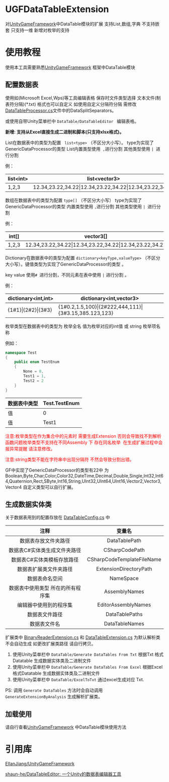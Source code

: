 # UGFDataTableExtension
对[UnityGameFramework](https://github.com/EllanJiang/UnityGameFramework)中DataTable模块的扩展  支持List,数组,字典  不支持嵌套   只支持一维
新增对枚举的支持

# 使用教程
使用本工具需要熟悉[UnityGameFramework](https://github.com/EllanJiang/UnityGameFramework) 框架中DataTable模块 
## 配置数据表
使用如(Microsoft Excel,Wps)等工具编辑表格 保存时文件类型选择 文本文件(制表符分隔)(*.txt) 格式也可以自定义 如使用自定义分隔符分隔 需修改 [DataTableProcessor.cs](./Editor/DataTableGenerator/DataTableProcessor.cs)文件中的DataSplitSeparators。

或使用自带Unity菜单栏中 `DataTable/DataTableEditor `  编辑表格。

**新增: 支持从Excel直接生成二进制和脚本(只支持xlsx格式)。**

List在数据表中的类型为配置  ` list<type>` （不区分大小写）。 type为实现了GenericDataProcessor的类型 
List内置类型使用` ,`进行分割   其他类型使用 `| `进行分割

例：

| list\<int> | list\<vector3>                                          |
| ---------- | ------------------------------------------------------- |
| 1,2,3      | 12.34,23.22,34.22\|12.34,23.22,34.22\|12.34,23.22,34.22 |

数组在数据表中的类型为配置 `type[]` （不区分大小写） type为实现了GenericDataProcessor的类型
内置类型使用 `,`进行分割   其他类型使用 `| `进行分割

例：

| int[] | vector3[]                                               |
| ----- | ------------------------------------------------------- |
| 1,2,3 | 12.34,23.22,34.22\|12.34,23.22,34.22\|12.34,23.22,34.22 |

Dictionary在数据表中的类型为配置 `dictionary<keyType,valueType>` （不区分大小写）。键值类型为实现了GenericDataProcessor的类型 。

key value 使用`# `进行分割，不同元素在表中使用 `|` 进行分割 。

例：

| dictionary\<int,int> | dictionary\<int,vector3>                               |
| -------------------- | ------------------------------------------------------ |
| {1#1}\|{2#2}\|{3#3}  | {1#0.2,1.5,100}\|{2#222,444,111}\|{3#3.15,385.123,123} |

枚举类型在数据表中的类型为 枚举全名 值为枚举对应的int值 或  string 枚举项名称 

例如：

```C#
namespace Test
{
    public enum TestEnum
    {
        None = 0,
        Test1 = 1,
        Test2 = 2
    }
}
```

| 数据表中类型 | Test.TestEnum |
| ------------ | ------------- |
| 值           | 0             |
| 值           | Test1         |

<font color=#FF0000>注意:枚举类型在作为集合中的元素时 需要生成Extension 否则会导致找不到解析函数问题枚举类型不支持在不同Assembly 下 存在同名枚举  在生成扩展过程中会 报异常提醒 请注意修改。 </font>

<font color=#FF0000>注意:string类型不能在字符串中出现分隔符 不然会导致分割出错。</font>

GF中实现了GenericDataProcessor的类型有22中 为Boolean,Byte,Char,Color,Color32,DateTime,Decimal,Double,Single,Int32,Int64,Quaternion,Rect,SByte,Int16,String,UInt32,UInt64,UInt16,Vector2,Vector3,Vector4 
自定义类型可以自行扩展。

## 生成数据实体类
关于数据表用到的配置存放在 [DataTableConfig.cs](./Editor/Extensions/DataTableConfig.cs) 中

|               注释                |           变量名           |
| :-------------------------------: | :------------------------: |
|       数据表存放文件夹路径        |       DataTablePath        |
|   数据表C#实体类生成文件夹路径    |       CSharpCodePath       |
|    数据表C#实体类模板存放路径     | CSharpCodeTemplateFileName |
|      数据表扩展类文件夹路径       |   ExtensionDirectoryPath   |
|          数据表命名空间           |         NameSpace          |
| 数据表中使用类型 所在的所有程序集 |       AssemblyNames        |
|      编辑器中使用到的程序集       |    EditorAssemblyNames     |
|          数据表文件路径           |       DataTablePaths       |
|           数据表文件名            |       DataTableNames       |



扩展类中 [BinaryReaderExtension.cs](./Runtime/Extensions/BinaryReaderExtension.cs) 和 [DataTableExtension.cs](./Runtime/Extensions/DataTableExtension.cs) 为默认解析类 不会自动生成 如更改扩展类路径 请自行拷贝。

1. 使用Unity菜单栏中 `DataTable/Generate DataTables From Txt`  根据Txt 格式Datatable 生成数据实体类及二进制文件
2. 使用Unity菜单栏中 `DataTable/Generate DataTables From Excel`  根据Excel 格式Datatable 生成数据实体类及二进制文件
3. 使用Unity菜单栏中 `DataTable/ExcelToTxt`  通过excel生成对应 Txt.

PS: 调用 `Generate DataTables` 方法时会自动调用 `GenerateExtensionByAnalysis` 生成解析扩展类。 

## 加载使用 

请自行查看[UnityGameFramework](https://github.com/EllanJiang/UnityGameFramework) 中DataTable模块使用方法

# 引用库

[EllanJiang/UnityGameFramework](https://github.com/EllanJiang/GameFramework)

[shaun-he/DataTableEditor: 一个Unity的数据表编辑器工具](https://github.com/shaun-he/DataTableEditor)

